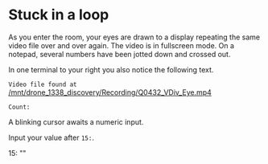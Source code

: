 # Stuck in a loop

As you enter the room, your eyes are drawn to a display repeating the same video file over and over again. The video is in fullscreen mode.
On a notepad, several numbers have been jotted down and crossed out.

In one terminal to your right you also notice the following text.

`Video file found at`
<a href="https://www.youtube.com/watch?v=5ZC5rHMvkwo" target="_blank">/mnt/drone_1338_discovery/Recording/Q0432_VDiv_Eye.mp4</a>

`Count:`

A blinking cursor awaits a numeric input.

Input your value after `15:`.

<div class="key">
15: ""
</div>
